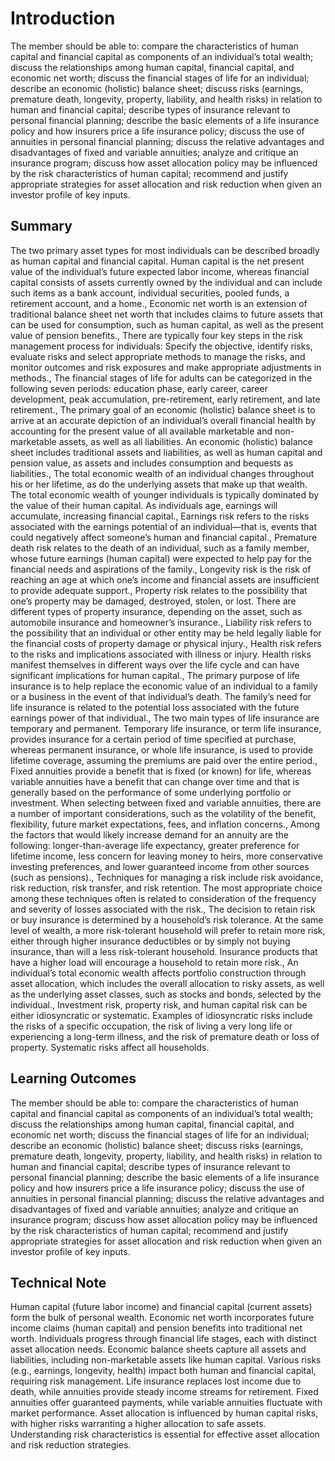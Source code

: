 # Introduction

The member should be able to: compare the characteristics of human capital and financial capital as components of an individual’s total wealth; discuss the relationships among human capital, financial capital, and economic net worth; discuss the financial stages of life for an individual; describe an economic (holistic) balance sheet; discuss risks (earnings, premature death, longevity, property, liability, and health risks) in relation to human and financial capital; describe types of insurance relevant to personal financial planning; describe the basic elements of a life insurance policy and how insurers price a life insurance policy; discuss the use of annuities in personal financial planning; discuss the relative advantages and disadvantages of fixed and variable annuities; analyze and critique an insurance program; discuss how asset allocation policy may be influenced by the risk characteristics of human capital; recommend and justify appropriate strategies for asset allocation and risk reduction when given an investor profile of key inputs.

## Summary

The two primary asset types for most individuals can be described broadly as human capital and financial capital. Human capital is the net present value of the individual’s future expected labor income, whereas financial capital consists of assets currently owned by the individual and can include such items as a bank account, individual securities, pooled funds, a retirement account, and a home., Economic net worth is an extension of traditional balance sheet net worth that includes claims to future assets that can be used for consumption, such as human capital, as well as the present value of pension benefits., There are typically four key steps in the risk management process for individuals: Specify the objective, identify risks, evaluate risks and select appropriate methods to manage the risks, and monitor outcomes and risk exposures and make appropriate adjustments in methods., The financial stages of life for adults can be categorized in the following seven periods: education phase, early career, career development, peak accumulation, pre-retirement, early retirement, and late retirement., The primary goal of an economic (holistic) balance sheet is to arrive at an accurate depiction of an individual’s overall financial health by accounting for the present value of all available marketable and non-marketable assets, as well as all liabilities. An economic (holistic) balance sheet includes traditional assets and liabilities, as well as human capital and pension value, as assets and includes consumption and bequests as liabilities., The total economic wealth of an individual changes throughout his or her lifetime, as do the underlying assets that make up that wealth. The total economic wealth of younger individuals is typically dominated by the value of their human capital. As individuals age, earnings will accumulate, increasing financial capital., Earnings risk refers to the risks associated with the earnings potential of an individual—that is, events that could negatively affect someone’s human and financial capital., Premature death risk relates to the death of an individual, such as a family member, whose future earnings (human capital) were expected to help pay for the financial needs and aspirations of the family., Longevity risk is the risk of reaching an age at which one’s income and financial assets are insufficient to provide adequate support., Property risk relates to the possibility that one’s property may be damaged, destroyed, stolen, or lost. There are different types of property insurance, depending on the asset, such as automobile insurance and homeowner’s insurance., Liability risk refers to the possibility that an individual or other entity may be held legally liable for the financial costs of property damage or physical injury., Health risk refers to the risks and implications associated with illness or injury. Health risks manifest themselves in different ways over the life cycle and can have significant implications for human capital., The primary purpose of life insurance is to help replace the economic value of an individual to a family or a business in the event of that individual’s death. The family’s need for life insurance is related to the potential loss associated with the future earnings power of that individual., The two main types of life insurance are temporary and permanent. Temporary life insurance, or term life insurance, provides insurance for a certain period of time specified at purchase, whereas permanent insurance, or whole life insurance, is used to provide lifetime coverage, assuming the premiums are paid over the entire period., Fixed annuities provide a benefit that is fixed (or known) for life, whereas variable annuities have a benefit that can change over time and that is generally based on the performance of some underlying portfolio or investment. When selecting between fixed and variable annuities, there are a number of important considerations, such as the volatility of the benefit, flexibility, future market expectations, fees, and inflation concerns., Among the factors that would likely increase demand for an annuity are the following: longer-than-average life expectancy, greater preference for lifetime income, less concern for leaving money to heirs, more conservative investing preferences, and lower guaranteed income from other sources (such as pensions)., Techniques for managing a risk include risk avoidance, risk reduction, risk transfer, and risk retention. The most appropriate choice among these techniques often is related to consideration of the frequency and severity of losses associated with the risk., The decision to retain risk or buy insurance is determined by a household’s risk tolerance. At the same level of wealth, a more risk-tolerant household will prefer to retain more risk, either through higher insurance deductibles or by simply not buying insurance, than will a less risk-tolerant household. Insurance products that have a higher load will encourage a household to retain more risk., An individual’s total economic wealth affects portfolio construction through asset allocation, which includes the overall allocation to risky assets, as well as the underlying asset classes, such as stocks and bonds, selected by the individual., Investment risk, property risk, and human capital risk can be either idiosyncratic or systematic. Examples of idiosyncratic risks include the risks of a specific occupation, the risk of living a very long life or experiencing a long-term illness, and the risk of premature death or loss of property. Systematic risks affect all households.

## Learning Outcomes

The member should be able to: compare the characteristics of human capital and financial capital as components of an individual’s total wealth; discuss the relationships among human capital, financial capital, and economic net worth; discuss the financial stages of life for an individual; describe an economic (holistic) balance sheet; discuss risks (earnings, premature death, longevity, property, liability, and health risks) in relation to human and financial capital; describe types of insurance relevant to personal financial planning; describe the basic elements of a life insurance policy and how insurers price a life insurance policy; discuss the use of annuities in personal financial planning; discuss the relative advantages and disadvantages of fixed and variable annuities; analyze and critique an insurance program; discuss how asset allocation policy may be influenced by the risk characteristics of human capital; recommend and justify appropriate strategies for asset allocation and risk reduction when given an investor profile of key inputs.

## Technical Note

Human capital (future labor income) and financial capital (current assets) form the bulk of personal wealth. Economic net worth incorporates future income claims (human capital) and pension benefits into traditional net worth. Individuals progress through financial life stages, each with distinct asset allocation needs. Economic balance sheets capture all assets and liabilities, including non-marketable assets like human capital. Various risks (e.g., earnings, longevity, health) impact both human and financial capital, requiring risk management. Life insurance replaces lost income due to death, while annuities provide steady income streams for retirement. Fixed annuities offer guaranteed payments, while variable annuities fluctuate with market performance. Asset allocation is influenced by human capital risks, with higher risks warranting a higher allocation to safe assets. Understanding risk characteristics is essential for effective asset allocation and risk reduction strategies.